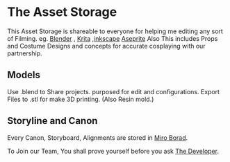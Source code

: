 # The Asset Storage

This Asset Storage is shareable to everyone for helping me editing any sort of Filming. eg. [Blender](https://www.blender.org/) , [Krita](https://krita.org/en/) ,[inkscape](https://inkscape.org/) [Aseprite](https://www.aseprite.org/) 
Also This includes Props and Costume Designs and concepts for accurate cosplaying with our partnership.

## Models

Use .blend to Share projects. purposed for edit and configurations. 
Export Files to .stl for make 3D printing. (Also Resin mold.)

## Storyline and Canon 

Every Canon, Storyboard, Alignments are stored in [Miro Borad](https://miro.com/app/board/uXjVNmQDn84=/). 

To Join our Team, You shall prove yourself before you ask [The Developer](https://github.com/ShardedFilms).
